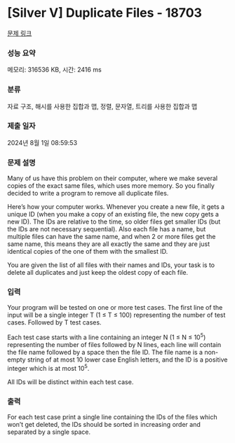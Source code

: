 # [Silver V] Duplicate Files - 18703 

[문제 링크](https://www.acmicpc.net/problem/18703) 

### 성능 요약

메모리: 316536 KB, 시간: 2416 ms

### 분류

자료 구조, 해시를 사용한 집합과 맵, 정렬, 문자열, 트리를 사용한 집합과 맵

### 제출 일자

2024년 8월 1일 08:59:53

### 문제 설명

<p>Many of us have this problem on their computer, where we make several copies of the exact same files, which uses more memory. So you finally decided to write a program to remove all duplicate files.</p>

<p>Here’s how your computer works. Whenever you create a new file, it gets a unique ID (when you make a copy of an existing file, the new copy gets a new ID). The IDs are relative to the time, so older files get smaller IDs (but the IDs are not necessary sequential). Also each file has a name, but multiple files can have the same name, and when 2 or more files get the same name, this means they are all exactly the same and they are just identical copies of the one of them with the smallest ID.</p>

<p>You are given the list of all files with their names and IDs, your task is to delete all duplicates and just keep the oldest copy of each file.</p>

### 입력 

 <p>Your program will be tested on one or more test cases. The first line of the input will be a single integer T (1 ≤ T ≤ 100) representing the number of test cases. Followed by T test cases.</p>

<p>Each test case starts with a line containing an integer N (1 ≤ N ≤ 10<sup>5</sup>) representing the number of files followed by N lines, each line will contain the file name followed by a space then the file ID. The file name is a non-empty string of at most 10 lower case English letters, and the ID is a positive integer which is at most 10<sup>5</sup>.</p>

<p>All IDs will be distinct within each test case.</p>

### 출력 

 <p>For each test case print a single line containing the IDs of the files which won’t get deleted, the IDs should be sorted in increasing order and separated by a single space.</p>

